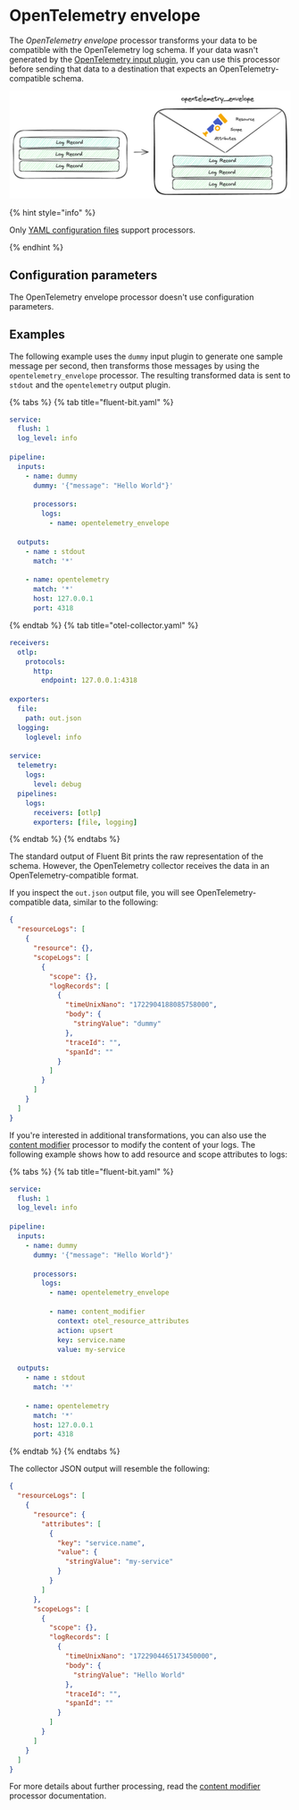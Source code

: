 # OpenTelemetry envelope

The _OpenTelemetry envelope_ processor transforms your data to be compatible with the OpenTelemetry log schema. If your data wasn't generated by the [OpenTelemetry input plugin](../inputs/opentelemetry.md), you can use this processor before sending that data to a destination that expects an OpenTelemetry-compatible schema.

![OpenTelemetry envelope transformation](../../.gitbook/assets/processor_opentelemetry_envelope.png)

{% hint style="info" %}

Only [YAML configuration files](../../administration/configuring-fluent-bit/yaml/README.md) support processors.

{% endhint %}

## Configuration parameters

The OpenTelemetry envelope processor doesn't use configuration parameters.

## Examples

The following example uses the `dummy` input plugin to generate one sample message per second, then transforms those messages by using the `opentelemetry_envelope` processor. The resulting transformed data is sent to `stdout` and the `opentelemetry` output plugin.

{% tabs %}
{% tab title="fluent-bit.yaml" %}

```yaml
service:
  flush: 1
  log_level: info

pipeline:
  inputs:
    - name: dummy
      dummy: '{"message": "Hello World"}'

      processors:
        logs:
          - name: opentelemetry_envelope

  outputs:
    - name : stdout
      match: '*'

    - name: opentelemetry
      match: '*'
      host: 127.0.0.1
      port: 4318
```

{% endtab %}
{% tab title="otel-collector.yaml" %}

```yaml
receivers:
  otlp:
    protocols:
      http:
        endpoint: 127.0.0.1:4318

exporters:
  file:
    path: out.json
  logging:
    loglevel: info

service:
  telemetry:
    logs:
      level: debug
  pipelines:
    logs:
      receivers: [otlp]
      exporters: [file, logging]
```

{% endtab %}
{% endtabs %}

The standard output of Fluent Bit prints the raw representation of the schema. However, the OpenTelemetry collector receives the data in an OpenTelemetry-compatible format.

If you inspect the `out.json` output file, you will see OpenTelemetry-compatible data, similar to the following:


```json
{
  "resourceLogs": [
    {
      "resource": {},
      "scopeLogs": [
        {
          "scope": {},
          "logRecords": [
            {
              "timeUnixNano": "1722904188085758000",
              "body": {
                "stringValue": "dummy"
              },
              "traceId": "",
              "spanId": ""
            }
          ]
        }
      ]
    }
  ]
}
```

If you're interested in additional transformations, you can also use the [content modifier](../processors/content-modifier.md) processor to modify the content of your logs. The following example shows how to add resource and scope attributes to logs:

{% tabs %}
{% tab title="fluent-bit.yaml" %}

```yaml
service:
  flush: 1
  log_level: info

pipeline:
  inputs:
    - name: dummy
      dummy: '{"message": "Hello World"}'

      processors:
        logs:
          - name: opentelemetry_envelope

          - name: content_modifier
            context: otel_resource_attributes
            action: upsert
            key: service.name
            value: my-service

  outputs:
    - name : stdout
      match: '*'

    - name: opentelemetry
      match: '*'
      host: 127.0.0.1
      port: 4318
```

{% endtab %}
{% endtabs %}

The collector JSON output will resemble the following:

```json
{
  "resourceLogs": [
    {
      "resource": {
        "attributes": [
          {
            "key": "service.name",
            "value": {
              "stringValue": "my-service"
            }
          }
        ]
      },
      "scopeLogs": [
        {
          "scope": {},
          "logRecords": [
            {
              "timeUnixNano": "1722904465173450000",
              "body": {
                "stringValue": "Hello World"
              },
              "traceId": "",
              "spanId": ""
            }
          ]
        }
      ]
    }
  ]
}
```

For more details about further processing, read the [content modifier](../processors/content-modifier.md) processor documentation.